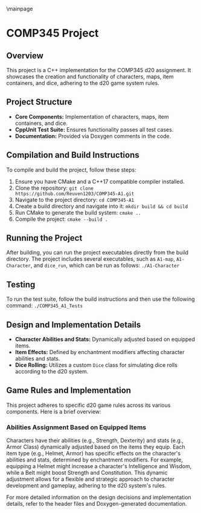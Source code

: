 \mainpage
# COMP345 Project

## Overview
This project is a C++ implementation for the COMP345 d20 assignment. It showcases the creation and functionality of characters, maps, item containers, and dice, adhering to the d20 game system rules.

## Project Structure
- **Core Components:** Implementation of characters, maps, item containers, and dice.
- **CppUnit Test Suite:** Ensures functionality passes all test cases.
- **Documentation:** Provided via Doxygen comments in the code.

## Compilation and Build Instructions
To compile and build the project, follow these steps:

1. Ensure you have CMake and a C++17 compatible compiler installed.
2. Clone the repository:
   ```git clone https://github.com/Reuven1203/COMP345-A1.git```
3. Navigate to the project directory:
   ```cd COMP345-A1  ```
4. Create a build directory and navigate into it:
   ```mkdir build && cd build   ```
5. Run CMake to generate the build system:
   ```cmake ..   ```
6. Compile the project:
   ```cmake --build .  ```

## Running the Project
After building, you can run the project executables directly from the build directory. The project includes several executables, such as `A1-map`, `A1-Character`, and `dice_run`, which can be run as follows:
```./A1-Character```

## Testing
To run the test suite, follow the build instructions and then use the following command:
```./COMP345_A1_Tests```

## Design and Implementation Details
- **Character Abilities and Stats:** Dynamically adjusted based on equipped items.
- **Item Effects:** Defined by enchantment modifiers affecting character abilities and stats.
- **Dice Rolling:** Utilizes a custom `Dice` class for simulating dice rolls according to the d20 system.

## Game Rules and Implementation
This project adheres to specific d20 game rules across its various components. Here is a brief overview:

### Abilities Assignment Based on Equipped Items
Characters have their abilities (e.g., Strength, Dexterity) and stats (e.g., Armor Class) dynamically adjusted based on the items they equip. Each item type (e.g., Helmet, Armor) has specific effects on the character's abilities and stats, determined by enchantment modifiers. For example, equipping a Helmet might increase a character's Intelligence and Wisdom, while a Belt might boost Strength and Constitution. This dynamic adjustment allows for a flexible and strategic approach to character development and gameplay, adhering to the d20 system's rules.

For more detailed information on the design decisions and implementation details, refer to the header files and Doxygen-generated documentation.

